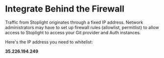 # Integrate Behind the Firewall

Traffic from Stoplight originates through a fixed IP address. Network administrators may have to set up firewall rules (allowlist, permitlist) to allow access to Stoplight to access your Git provider and Auth instances.

Here's the IP address you need to whitelist:

**35.226.194.249**